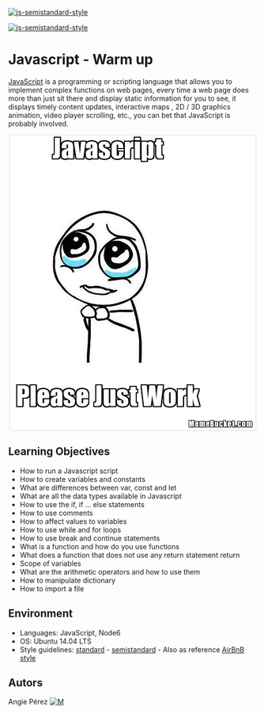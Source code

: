 [![js-semistandard-style](https://img.shields.io/badge/code%20style-semistandard-brightgreen.svg?style=flat-square)](https://github.com/standard/semistandard)

[![js-semistandard-style](https://raw.githubusercontent.com/standard/semistandard/master/badge.svg)](https://github.com/standard/semistandard)

# Javascript - Warm up
[JavaScript](https://developer.mozilla.org/en-US/docs/Learn/Getting_started_with_the_web/JavaScript_basics) is a programming or scripting language that allows you to implement complex functions on web pages, every time a web page does more than just sit there and display static information for you to see, it displays timely content updates, interactive maps , 2D / 3D graphics animation, video player scrolling, etc., you can bet that JavaScript is probably involved.

 <img src="https://github.com/xioperez01/holbertonschool-higher_level_programming/blob/master/0x12-javascript-warm_up/JavaScript_meme.png" alt="Meme" style="border: 1px solid #ddd; border-radius: 4px; display:block; margin:auto;">

## Learning Objectives
* How to run a Javascript script
* How to create variables and constants
* What are differences between var, const and let
* What are all the data types available in Javascript
* How to use the if, if ... else statements
* How to use comments
* How to affect values to variables
* How to use while and for loops
* How to use break and continue statements
* What is a function and how do you use functions
* What does a function that does not use any return statement return
* Scope of variables
* What are the arithmetic operators and how to use them
* How to manipulate dictionary
* How to import a file
## Environment
* Languages: JavaScript, Node6
* OS: Ubuntu 14.04 LTS
* Style guidelines: [standard](https://standardjs.com/rules.html) - [semistandard](https://github.com/standard/semistandard) - Also as reference [AirBnB style](https://github.com/airbnb/javascript)
## Autors ##
 Angie Pérez [![M](https://upload.wikimedia.org/wikipedia/fr/thumb/c/c8/Twitter_Bird.svg/30px-Twitter_Bird.svg.png)](https://twitter.com/xiommyperez)
